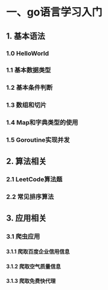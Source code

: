 # 一、go语言学习入门
## 1. 基本语法
### 1.0 HelloWorld
### 1.1 基本数据类型 
### 1.2 基本条件判断
### 1.3 数组和切片
### 1.4 Map和字典类型的使用
### 1.5 Goroutine实现并发
## 2. 算法相关
### 2.1 LeetCode算法题
### 2.2 常见排序算法
## 3. 应用相关
### 3.1 爬虫应用
#### 3.1.1 爬取百度企业信用信息
#### 3.1.2 爬取空气质量信息
#### 3.1.3 爬取免费快代理